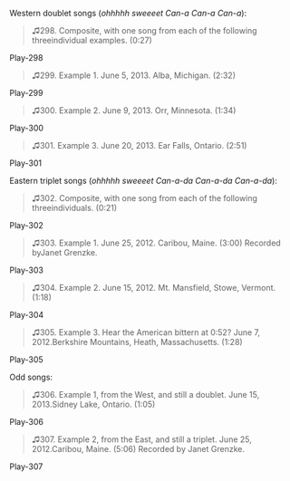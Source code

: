 Western doublet songs (*ohhhhh sweeeet Can-a Can-a Can-a*):

>♫298. Composite, with one song from each of the following threeindividual examples. (0:27)

Play-298

>♫299. Example 1. June 5, 2013. Alba, Michigan. (2:32)

Play-299

>♫300. Example 2. June 9, 2013. Orr, Minnesota. (1:34)

Play-300

>♫301. Example 3. June 20, 2013. Ear Falls, Ontario. (2:51)

Play-301

Eastern triplet songs (*ohhhhh sweeeet Can-a-da Can-a-da Can-a-da*):

>♫302. Composite, with one song from each of the following threeindividuals. (0:21)

Play-302

>♫303. Example 1. June 25, 2012. Caribou, Maine. (3:00) Recorded byJanet Grenzke.

Play-303

>♫304. Example 2. June 15, 2012. Mt. Mansfield, Stowe, Vermont. (1:18)

Play-304

>♫305. Example 3. Hear the American bittern at 0:52? June 7, 2012.Berkshire Mountains, Heath, Massachusetts. (1:28)

Play-305

Odd songs:

>♫306. Example 1, from the West, and still a doublet. June 15, 2013.Sidney Lake, Ontario. (1:05)

Play-306

>♫307. Example 2, from the East, and still a triplet. June 25, 2012.Caribou, Maine. (5:06) Recorded by Janet Grenzke.

Play-307


